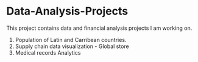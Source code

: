 # Data-Analysis-Projects

This project contains data and financial analysis projects I am working on.

1. Population of Latin and Carribean countries.
2. Supply chain data visualization - Global store 
3. Medical records Analytics
